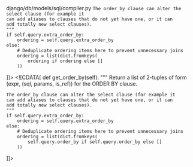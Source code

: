 <change>
    <file change-number-for-this-file="1">django/db/models/sql/compiler.py</file>
    <original line-count="11" no-ellipsis="true"><![CDATA[
def get_order_by(self):
    """
    Return a list of 2-tuples of form (expr, (sql, params, is_ref)) for the
    ORDER BY clause.
    
    The order_by clause can alter the select clause (for example it
    can add aliases to clauses that do not yet have one, or it can
    add totally new select clauses).
    """
    if self.query.extra_order_by:
        ordering = self.query.extra_order_by
    else:
        # Deduplicate ordering items here to prevent unnecessary joins
        ordering = list(dict.fromkeys(
            ordering if ordering else []
        ))
]]></original>
    <modified no-ellipsis="true"><![CDATA[
def get_order_by(self):
    """
    Return a list of 2-tuples of form (expr, (sql, params, is_ref)) for the
    ORDER BY clause.
    
    The order_by clause can alter the select clause (for example it
    can add aliases to clauses that do not yet have one, or it can
    add totally new select clauses).
    """
    if self.query.extra_order_by:
        ordering = self.query.extra_order_by
    else:
        # Deduplicate ordering items here to prevent unnecessary joins
        ordering = list(dict.fromkeys(
            self.query.order_by if self.query.order_by else []
        ))
]]></modified>
</change>